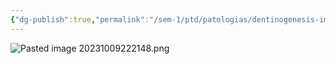 ```yaml
---
{"dg-publish":true,"permalink":"/sem-1/ptd/patologias/dentinogenesis-imperfecta/dentinogenesis-imperfecta-tipo-i/"}
---
```


![Pasted image 20231009222148.png](/img/user/Sem-1/Cirugia%20Bucal%20I/Medias/Pasted%20image%2020231009222148.png)
